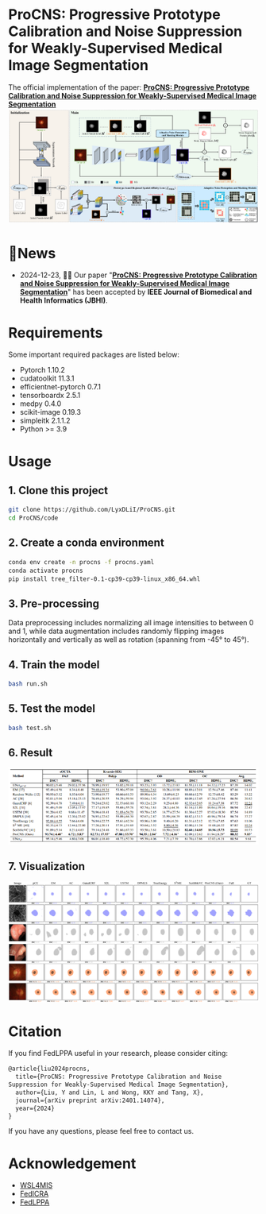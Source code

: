 # ProCNS: Progressive Prototype Calibration and Noise Suppression for Weakly-Supervised Medical Image Segmentation
The official implementation of the paper: [**ProCNS: Progressive Prototype Calibration and Noise Suppression for Weakly-Supervised Medical Image Segmentation**](https://arxiv.org/abs/2401.14074)
![TEL](image/framework.png)

# 🔔News
- 2024-12-23, 🎉🎉 Our paper "[**ProCNS: Progressive Prototype Calibration and Noise Suppression for Weakly-Supervised Medical Image Segmentation**](https://arxiv.org/abs/2401.14074)" has been accepted by **IEEE Journal of Biomedical and Health Informatics (JBHI)**.
  


# Requirements
Some important required packages are listed below:
* Pytorch 1.10.2
* cudatoolkit 11.3.1
* efficientnet-pytorch 0.7.1
* tensorboardx 2.5.1
* medpy 0.4.0
* scikit-image 0.19.3
* simpleitk  2.1.1.2
* Python >= 3.9
# Usage
## 1. Clone this project
``` bash
git clone https://github.com/LyxDLiI/ProCNS.git
cd ProCNS/code
```

## 2. Create a conda environment
``` bash
conda env create -n procns -f procns.yaml
conda activate procns
pip install tree_filter-0.1-cp39-cp39-linux_x86_64.whl
```
## 3. Pre-processing
Data preprocessing includes normalizing all image intensities to between 0 and 1, while data augmentation includes randomly flipping images horizontally and vertically as well as rotation (spanning from -45° to 45°).

## 4. Train the model
``` bash 
bash run.sh
```

## 5. Test the model
``` bash
bash test.sh
```
## 6. Result
<div style="text-align: center;">
  <img src="image/output_table.png" alt="TEL">
</div>

## 7. Visualization
<div>
  <img src="image/output.png" alt="TEL">
</div>

# Citation
If you find FedLPPA useful in your research, please consider citing:
```
@article{liu2024procns,
  title={ProCNS: Progressive Prototype Calibration and Noise Suppression for Weakly-Supervised Medical Image Segmentation},
  author={Liu, Y and Lin, L and Wong, KKY and Tang, X},
  journal={arXiv preprint arXiv:2401.14074},
  year={2024}
}
```
If you have any questions, please feel free to contact us.

# Acknowledgement
* [WSL4MIS](https://github.com/HiLab-git/WSL4MIS)
* [FedICRA](https://github.com/llmir/FedICRA)
* [FedLPPA](https://github.com/llmir/FedLPPA)


